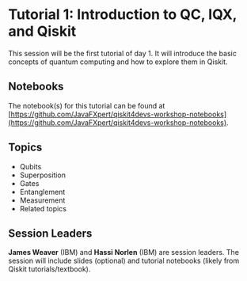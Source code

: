 # Tutorial 1: Introduction to QC, IQX, and Qiskit

This session will be the first tutorial of day 1. It will introduce the basic concepts of quantum computing and how to explore them in Qiskit.

## Notebooks

The notebook(s) for this tutorial can be found at [https://github.com/JavaFXpert/qiskit4devs-workshop-notebooks](https://github.com/JavaFXpert/qiskit4devs-workshop-notebooks).

## Topics

* Qubits
* Superposition
* Gates
* Entanglement
* Measurement
* Related topics

## Session Leaders

**James Weaver** (IBM) and **Hassi Norlen** (IBM) are session leaders. The session will include slides (optional) and tutorial notebooks (likely from Qiskit tutorials/textbook).

